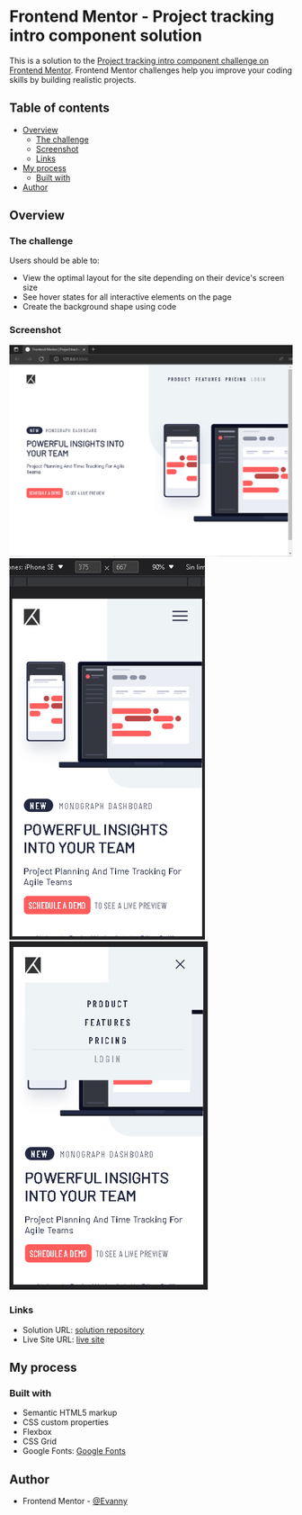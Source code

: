 # Frontend Mentor - Project tracking intro component solution

This is a solution to the [Project tracking intro component challenge on Frontend Mentor](https://www.frontendmentor.io/challenges/project-tracking-intro-component-5d289097500fcb331a67d80e). Frontend Mentor challenges help you improve your coding skills by building realistic projects.

## Table of contents

- [Overview](#overview)
  - [The challenge](#the-challenge)
  - [Screenshot](#screenshot)
  - [Links](#links)
- [My process](#my-process)
  - [Built with](#built-with)
- [Author](#author)

## Overview

### The challenge

Users should be able to:

- View the optimal layout for the site depending on their device's screen size
- See hover states for all interactive elements on the page
- Create the background shape using code

### Screenshot

![](./solution-screenshots/desktop_solution_screenshot.PNG)
![](./solution-screenshots/mobile_solution_screenshot1.PNG)
![](./solution-screenshots/mobile_solution_screenshot2.PNG)

### Links

- Solution URL: [solution repository](https://github.com/EdisonPadilla/project-tracking-intro-component)
- Live Site URL: [live site](https://edisonpadilla.github.io/project-tracking-intro-component/)

## My process

### Built with

- Semantic HTML5 markup
- CSS custom properties
- Flexbox
- CSS Grid
- Google Fonts: [Google Fonts](https://fonts.google.com/)

## Author

- Frontend Mentor - [@Evanny](https://www.frontendmentor.io/profile/Evanny)
